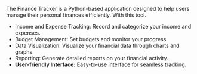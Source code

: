 
The Finance Tracker is a Python-based application designed to help users manage their personal finances efficiently. With this tool.
- Income and Expense Tracking: Record and categorize your income and expenses.
- Budget Management: Set budgets and monitor your progress.
- Data Visualization: Visualize your financial data through charts and graphs.
- Reporting: Generate detailed reports on your financial activity.
- **User-friendly Interface:** Easy-to-use interface for seamless tracking.

 
